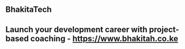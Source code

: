 ## BhakitaTech


## Launch your development career with project-based coaching - https://www.bhakitah.co.ke
